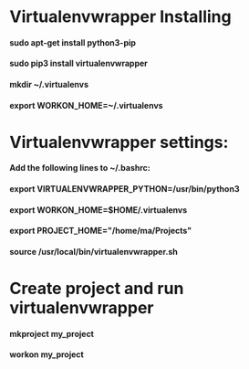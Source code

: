 # Virtualenvwrapper Installing


#### sudo apt-get install python3-pip

#### sudo pip3 install virtualenvwrapper

#### mkdir ~/.virtualenvs

#### export WORKON_HOME=~/.virtualenvs






# Virtualenvwrapper settings:


#### Add the following lines to ~/.bashrc:


#### export VIRTUALENVWRAPPER_PYTHON=/usr/bin/python3
#### export WORKON_HOME=$HOME/.virtualenvs
#### export PROJECT_HOME="/home/ma/Projects"
#### source /usr/local/bin/virtualenvwrapper.sh




# Create project and run virtualenvwrapper

 
#### mkproject my_project

#### workon my_project
